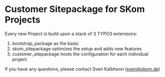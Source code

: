 Customer Sitepackage for SKom Projects
==============================================================

Every new Project is build upon a stack of 3 TYPO3 extensions:
1. bootstrap_package as the basic
2. skom_sitepackage optimizes the setup and adds new features
3. customer_sitepackage hosts the configuration for each individual project

If you have any questions, please contact Sven Kalbhenn (sven@skom.de)
